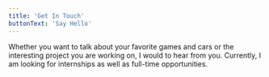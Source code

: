 ```yaml
---
title: 'Get In Touch'
buttonText: 'Say Hello'
---
```


Whether you want to talk about your favorite games and cars or the interesting project you are working on, I would to hear from you. Currently, I am looking for internships as well as full-time opportunities. 